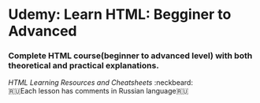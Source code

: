 # Udemy: Learn HTML: Begginer to Advanced #

### Complete HTML course(beginner to advanced level) with both theoretical and practical explanations. ###  
_HTML Learning Resources and Cheatsheets_ :neckbeard:  
🇷🇺Each lesson has comments in Russian language🇷🇺
